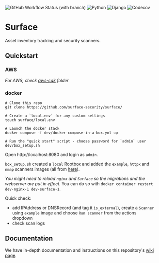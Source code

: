 ![GitHub Workflow Status (with branch)](https://img.shields.io/github/actions/workflow/status/surface-security/surface/build.yml?branch=main)
![Python](https://img.shields.io/badge/python-%3E%3D3.8%2C%3C=3.11-blue)
![Django](https://img.shields.io/badge/Django-%3E%3D3.2%2C%3C4.0-blue)
![Codecov](https://img.shields.io/codecov/c/github/surface-security/surface)

# Surface

Asset inventory tracking and security scanners.

## Quickstart

### AWS

*For AWS, check [aws-cdk](dev/aws-cdk/README.md) folder*

### docker

```
# Clone this repo
git clone https://github.com/surface-security/surface/

# Create a `local.env` for any custom settings
touch surface/local.env

# Launch the docker stack
docker compose -f dev/docker-compose-in-a-box.yml up

# Run the "quick start" script - choose password for `admin` user
dev/box_setup.sh
```

Open http://localhost:8080 and login as `admin`.

`box_setup.sh` created a `local` Rootbox and added the `example`, `httpx` and `nmap` scanners images (all from [here](https://github.com/surface-security/?q=scanner-)).

_You might need to reload `nginx` and `Surface` so the migrations and the webserver are put in effect._ You can do so with `docker container restart dev-nginx-1 dev-surface-1`. 

Quick check:
* add IPAddress or DNSRecord (and tag it `is_external`), create a `Scanner` using `example` image and choose `Run scanner` from the actions dropdown
* check scan logs

## Documentation

We have in-depth documentation and instructions on this repository's [wiki page](https://github.com/surface-security/surface/wiki).
